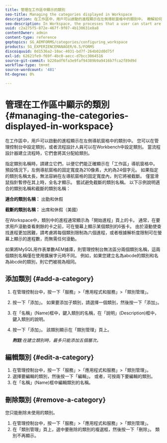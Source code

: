```yaml
---
title: 管理在工作區中顯示的類別
seo-title: Managing the categories displayed in Workspace
description: 在工作區中，用戶可以啟動的進程顯示在左側導航窗格中的類別中。 瞭解如何管理Workspace中顯示的這些類別。
seo-description: In Workspace, the processes that a user can start are displayed in categories in the left navigation pane. Learn how you can manage these categories displayed in Workspace.
uuid: c2a275f5-872e-467f-9f07-4b130631e8a8
contentOwner: admin
content-type: reference
geptopics: SG_AEMFORMS/categories/configuring_workspace
products: SG_EXPERIENCEMANAGER/6.5/FORMS
discoiquuid: 0d1536a2-10ac-4031-bd7f-264b02d0d75f
exl-id: 62621fe9-f69f-4bc0-aecc-d7bcc3064516
source-git-commit: b220adf6fa3e9faf94389b9a9416b7fca2f89d9d
workflow-type: tm+mt
source-wordcount: '481'
ht-degree: 0%

---
```


# 管理在工作區中顯示的類別 {#managing-the-categories-displayed-in-workspace}

在工作區中，用戶可以啟動的進程顯示在左側導航窗格中的類別中。 您可以在管理控制台中設定類別，或者流程設計人員可以在Workbench中設定類別。 當流程設計器建立流程時，它們會將其分配給類別。

指定類別名稱時，請建立它們，以便它們能正確顯示在「工作區」導航窗格中。 預設情況下，左側導航窗格的固定寬度為210像素，大約為24個字元。 如果指定的類別名稱太長，無法容納在左導航窗格的固定寬度內，則它將被截斷。 僅當滑鼠指針暫停在其上時，全名才顯示。 嘗試避免截斷的類別名稱。 以下示例說明適合的類別名稱和截斷的類別名稱：

**適合的類別名稱：** 出勤和休假

**截斷的類別名稱：** 出席和休假（美國）

在Workspace中，類別中的進程通常顯示為「開始進程」頁上的卡。 通常，在要求用戶滾動查看剩餘的卡之前，可在螢幕上顯示某個類別的6張卡。 由於滾動使查找進程更加困難，請考慮將每個類別限制為六個進程，或者根據解析度限制可在螢幕上顯示的進程數，而無需任何滾動。

如果將MySQL用作表單數AEM據庫，則管理控制台無法區分兩個類別名稱，這兩個類別名稱僅在使用擴展字元時不同。 例如，如果您建立名為abcde的類別和名為âbcdè的類別，則它們被視為相同。

## 添加類別 {#add-a-category}

1. 在管理控制台中，按一下「服務」>「應用程式和服務」>「類別管理」。
1. 按一下「添加」。 如果要添加子類別，請選擇一個類別，然後按一下「添加」。
1. 在「名稱」(Name)框中，鍵入類別的名稱，在「說明」(Description)框中，鍵入類別的說明。
1. 按一下「添加」。 該類別顯示在「類別管理」頁上。

   ***附註&#x200B;**:在建立類別時，最多只能添加五個層次。*

## 編輯類別 {#edit-a-category}

1. 在管理控制台中，按一下「服務」>「應用程式和服務」>「類別管理」。
1. 選擇要編輯的類別，然後按一下「編輯」。 或者，可按兩下要編輯的類別。
1. 在「名稱」(Name)框中編輯類別的名稱。

## 刪除類別 {#remove-a-category}

您只能刪除未使用的類別。

1. 在管理控制台中，按一下「服務」>「應用程式和服務」>「類別管理」。
1. 在「類別管理」頁上，選中要刪除的類別的複選框，然後按一下「刪除」。 類別不再顯示。
